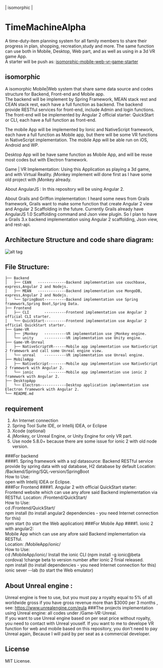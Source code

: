
| isomorphic  | 

 

# TimeMachineAlpha
A time-duty-item planning system for all family members to share their progress in plan, shopping, recreation,study and more. The same function can use both in Mobile, Desktop, Web part, and
as well as using in a 3d VR game App.  
A starter will be push as: [isomorphic-mobile-web-vr-game-starter](https://github.com/Arthurisme/isomorphic-mobile-web-vr-game-starter)   


## isomorphic
A isomorphic Mobile|Web system that share same data source and codes structure for Backend, Front-end and Mobile app.  
The backend will be implement by Spring Framework, MEAN stack rest and CEAN stack rest, each have a full function as backend. The backend provide RESTful services for front-end, include Admin and login functions.
The front-end will be implemented by Angular 2 official starter: QuickStart or CLI, each have a full function as front-end.

The mobile App will be implemented by Ionic and NativeScript framework, each have a full function as Mobile app, but there will be some VR functions in NativeScript implementation.
The mobile App will be able run on iOS, Android and WP.  

Desktop App will be have same function as Mobile App, and will be reuse most codes but with Electron framework.

Game | VR Implementation: Using this Application as playing a 3d game, and with  Virtual Reality.  jMonkey implement will done first as I have some old project with jMonkey already.


About AngularJS : In this repository will be using  Angular 2.  

About Grails and Griffon implementation: I heard some news  from Grails framework, Grails want to make some function that create Angular 2 view and Angular 2  Scaffolding in the future.
Currently Grails already have AngularJS 1.0 Scaffolding command and Json view plugin.
So I plan to have a Grails 3.x  backend implementation using  Angular 2 scaffolding, Json view, and rest-api.

## Architecture Structure and code share diagram:
![alt tag](https://github.com/Arthurisme/TimeMachineAlpha/blob/master/Planning/Architecture-and-code-share-diagram.png?raw=true)

## File Structure:
```
├── Backend  
│   ├── CEAN   -------------Backend implementation use couchbase, express,Angular 2 and Nodejs.  
│   ├── MEAN   -------------Backend implementation use MongoDB, express,Angular 2 and Nodejs.  
│   └── SpringBoot----------Backend implementation use Spring framework,Spring Boot,Spring Data.  
├── Frontend  
│   ├── CLI       ----------Frontend implementation use Angular 2 official CLI starter.  
│   └── QuickStart----------Frontend implementation use Angular 2 official QuickStart starter.  
├── Game-VR  
│   ├── jMonkey   ----------VR implementation use jMonkey engine.  
│   └── unity     ----------VR implementation use Unity engine.
├── Game-VR-Unreal
│   ├── NativeScriptVR------Mobile app implementation use NativeScript 2 framework and call some Unreal engine view.   
│   └── unreal    ----------VR implementation use Unreal engine.   
├── MobileApp  
│   ├── NativeScript--------Mobile app implementation use NativeScript 2 framework with Angular 2.  
│   └── ionic       --------Mobile app implementation use ionic 2 framework with Angular 2.
├── DesktopApp  
│   └── Electron------------Desktop application implementation use Electron framework with Angular 2.  
└── README.md  
```


## requirement  
1. An Internet connection  
2. Spring Tool Suite IDE, or Intellij IDEA, or Eclipse  
3. Xcode (optional)  
4. jMonkey, or Unreal Engine, or Unity Engine for only VR part.
5. Use node 5.8.0+ because there are some issue for ionic 2 with old node version.


###For backend  
####1. Spring framework with a sql datasource:
Backend RESTful service provide by spring data with sql database, H2 database by default
Location: /Backend/Spring/SQL-version/SpringBoot  
How to Use:  
open with Intellij IDEA or Eclipse.  
###For Frontend
####1. Angular 2 with official QuickStart starter:   
Frontend website which can use any afore said Backend implementation via RESTful.
Location: /Frontend/QuickStart/  
How to Use:  
cd /Frontend/QuickStart/  
npm install (to install angular2 dependencies - you need Internet connection for this)  
npm start (to start the Web application)
###For Mobile App
####1. ionic 2 with angular2:  
Mobile App which can use any afore said Backend implementation via RESTful.    
Location: /MobileApp/ionic/  
How to Use:  
cd /MobileApp/ionic/
Install the ionic CLI (npm install -g ionic@beta cordova) !change beta to version number after ionic 2 finial released.     
npm install (to install  dependencies - you need Internet connection for this)  
ionic sever --lab (to start the Web emulator)   



## About Unreal engine :
Unreal engine is free to use, but you must pay a royalty equal to 5% of all worldwide gross if you have gross revenue more than $3000 per 3 months , see:  https://www.unrealengine.com/eula
###The projects implementation using Unreal engine: all codes under /Game-VR-Unreal.  
If you want to use Unreal engine based on per seat price without royalty, you need to contact with Unreal youself.
If you want to me to develope VR function for web and mobile based on this repository, you don't need to pay Unreal again, Because I will paid by per seat as a commercial developer.


## License
MIT License.

